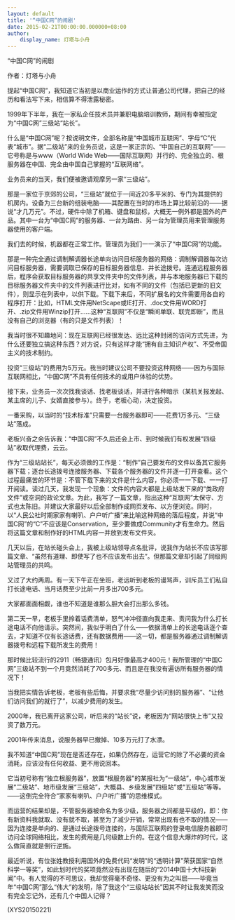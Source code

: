 ```yaml
---
layout: default
title: '“中国C网”的闹剧'
date: 2015-02-21T00:00:00.000000+08:00
author:
    display_name: 灯塔与小舟
---
```


“中国C网”的闹剧

作者：灯塔与小舟

提起“中国C网”，我知道它当初是以商业运作的方式让普通公司代理，把自己的经历和看法写下来，相信算不得泄露秘密。

1999年下半年，我在一家私企任技术员并兼职电脑培训教师，期间有幸被指定为“中国C网”三级站“站长”。

什么是“中国C网”呢？按说明文件，全部名称是“中国城市互联网”、字母“C”代表“城市”。据“二级站”来的业务员说，这是一家正宗的、“中国自己的互联网”——它号称是与www（World Wide Web——国际互联网）并行的、完全独立的、根服务器在中国、完全由中国自己掌握的“互联网络”。

业务员来的当天，我们便被邀请观摩另一家“三级站”。

那是一家位于京郊的公司，“三级站”就位于一间近20多平米的、专门为其提供的机房内。设备为三台新的组装电脑——其配置在当时的市场上算比较前沿的——据说“才几万元”。不过，硬件中除了机箱、键盘和鼠标，大概无一例外都是国外的产品。其中一台为“中国C网”的服务器、一台为路由、另一台为管理员用来管理服务器使用的客户端。

我们去的时候，机器都在正常工作。管理员为我们一一演示了“中国C网”的功能。

那是一种完全通过调制解调器长途单向访问目标服务器的网络：调制解调器每次访问目标服务器，需要调取已保存的目标服务器信息、并长途拨号。连通远程服务器后，程序会获取目标服务器的共享文件夹中的文件列表，并与本地服务器已下载的目标服务器文件夹中的文件列表进行比对，如有不同的文件（包括已更新的旧文件），则显示在列表中，以供下载。下载下来后，不同扩展名的文件需要用各自的程序打开：比如，HTML文件用NetScape或IE打开、.doc文件用WORD打开、.zip文件用Winzip打开……这种“互联网”不仅是“瞬间单联、联完即断”，而且没有自己的浏览器（有的只是文件列表）！

我当时很不知趣地问：现在互联网已经很发达、远比这种封闭的访问方式先进，为什么还要独立搞这种东西？对方说，只有这样才能“拥有自主知识产权”、不受帝国主义的技术制约。

投资“三级站”的费用为5万元。我当时建议公司不要投资这种网络——因为与国际互联网相比，“中国C网”不具有任何技术的或用户体验的优势。

接下来，业务员一次次找我谈话、找老板谈话，并进行各种暗示（某机关报发起、某主席的儿子、女婿直接参与）。终于，老板心动，决定投资。

一番采购，以当时的“技术标准”只需要一台服务器即可——花费1万多元、“三级站”落成。

老板兴奋之余告诉我：“中国C网”不久后还会上市、到时候我们有权发展“四级站”收取代理费，云云。

作为“三级站站长”，每天必须做的工作是：“制作”自己要发布的文件以备其它服务器下载；逐台长途拨号连接服务器、下载各个服务器的文件并逐一打开查看。这个过程最痛苦的环节是：不管下载下来的文件是什么内容，你必须一一下载、一一打开阅读。读过几天，我发现一个现象：文件的内容大都是上级站发下来的“类政府文件”或空洞的政论文章。为此，我写了一篇文章，指出这种“互联网”太保守、方式也太陈旧。并建议大家最好以后全部制作成网页发布、以方便浏览。同时，以“人民公社时期家家有喇叭、户户听广播”来比喻这种网络的落后程度，并说“中国C网”的“C”不应该是Conservation，至少要做成Community才有生命力。然后将这篇文章和制作好的HTML内容一并放到发布文件夹。

几天以后，在站长碰头会上，我被上级站领导点名批评，说我作为站长不应该写那篇文章、“虽然有道理、即使写了也不应该发布出去”。但那篇文章却引起了同级网站管理员的共鸣。

又过了大约两周。有一天下午正在坐班，老远听到老板的谩骂声，训斥员工们私自打长途电话、当月话费至少比前一月多出700多元。

大家都面面相觑，谁也不知道是谁那么胆大会打出那么多钱。

第二天一早，老板手里拎着话费清单，怒气冲冲径直向我走来、责问我为什么打长途电话不向他请示。突然间，我似乎明白了什么——依据清单上的长途电话逐个查去，才知道不仅有长途话费，还有数据费用——这一切，都是服务器通过调制解调器拨号和远程下载所发生的费用！

那时候比较流行的2911（畅捷通讯）包月好像最高才400元！我所管理的“中国C网”三级站不到一个月竟然消耗了700多元、而且是在我没有遍访所有服务器的情况下！

当我把实情告诉老板，老板有些后悔，并要求我“尽量少访问别的服务器”、“让他们访问我们的就行了”，以减少费用的发生。

2000年，我已离开这家公司，听后来的“站长”说，老板因为“网站很快上市”又投资了数万元。

2001年传来消息，说服务器早已撤掉、10多万元打了水漂。

我不知道“中国C网”现在是否还存在，如果仍然存在，运营它的除了不必要的资金消耗，应该没有任何收益、更不用说回本。

它当初号称有“独立根服务器”，放置“根服务器”的某报社为“一级站”，中心城市发展“二级站”、地市级发展“三级站”，大概县、乡级发展“四级站”或“五级站”等等。——这倒完全符合“家家有喇叭、户户听广播”的思维模式。

而运营的结果却是，不管服务器被命名为多少级，服务器之间都是平级的，即：你有新资料我就取、没有就不取，甚至为了减少开销，常常出现有也不取的情况——因为连接是单向的、是通过长途拨号连接的，与国际互联网的登录电信服务器即可访问全球网络相比，发生的费用是几何级数上升的。在这个信息大爆炸的时代，这么做简直就是倒行逆施。

最近听说，有位张姓教授利用国外的免费代码“发明”的“透明计算”荣获国家“自然科学一等奖”，如此划时代的奖项竟然没有出现在随后的“2014中国十大科技新闻”中。有人觉得的不可思议，我却觉得毫不奇怪、更没有为之叫屈——毕竟当年“中国C网”那么“伟大”的发明，除了我这个“三级站站长”因其不时让我发笑而没有完全忘记外，还有几个中国人记得？

(XYS20150221)

